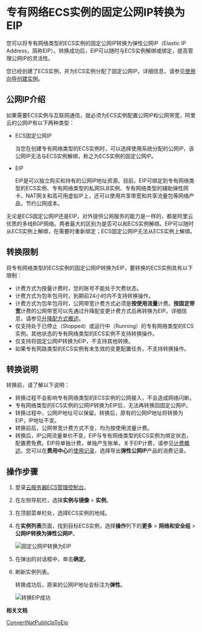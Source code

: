 # 专有网络ECS实例的固定公网IP转换为EIP

您可以将专有网络类型的ECS实例的固定公网IP转换为弹性公网IP（Elastic IP Address，简称EIP）。转换成功后，EIP可以随时与ECS实例解绑或绑定，提高管理公网IP的灵活性。

您已经创建了ECS实例，并为ECS实例分配了固定公网IP。详细信息，请参见[使用向导创建实例](/intl.zh-CN/实例/创建实例/使用向导创建实例.md)。

## 公网IP介绍

如果需要ECS实例与互联网通信，就必须为ECS实例配置公网IP和公网带宽，阿里云的公网IP有以下两种类型：

-   ECS固定公网IP

    当您在创建专有网络类型的ECS实例时，可以选择使用系统分配的公网IP，该公网IP无法与ECS实例解绑，称之为ECS实例的固定公网IP。

-   EIP

    EIP是可以独立购买和持有的公网IP地址资源。目前，EIP可绑定到专有网络类型的ECS实例、专有网络类型的私网SLB实例、专有网络类型的辅助弹性网卡、NAT网关和高可用虚拟IP上，还可以使用共享带宽和共享流量包等网络产品，节约公网成本。


无论是ECS固定公网IP还是EIP，对外提供公网服务的能力是一样的，都是阿里云优质的多线BGP网络。两者最大的区别为是否可以和ECS实例解绑。EIP可以随时从ECS实例上解绑，在需要时重新绑定；ECS固定公网IP无法从ECS实例上解绑。

## 转换限制

将专有网络类型的ECS实例的固定公网IP转换为EIP，要转换的ECS实例具有以下限制：

-   计费方式为按量计费时，您的账号不能处于欠费状态。
-   计费方式为包年包月时，到期前24小时内不支持转换操作。
-   计费方式为包年包月时，公网带宽计费方式必须是**按使用流量**计费。**按固定带宽**计费的公网带宽可以先通过升降配变更计费方式后再转换为EIP。详细信息，请参见[升降配方式概述](/intl.zh-CN/实例/升降配实例/升降配方式概述.md)。
-   仅支持处于已停止（Stopped）或运行中（Running）的专有网络类型的ECS实例。其他状态的专有网络类型的ECS实例不支持转换操作。
-   仅支持将固定公网IP转换为EIP，不支持其他转换。
-   如果专有网路类型的ECS实例有未生效的变更配置任务，不支持转换操作。

## 转换说明

转换前，请了解以下说明：

-   转换过程不会影响专有网络类型的ECS实例的公网接入，不会造成网络闪断。
-   专有网络类型的ECS实例的公网IP转换为EIP后，无法再转换回固定公网IP。
-   转换过程中，公网IP地址可以保留。转换后，原有的公网IP地址将转换为EIP，IP地址不变。
-   转换前后，公网带宽计费方式不变，均为按使用流量计费。
-   转换后，IP公网流量单价不变，EIP与专有网络类型的ECS实例为绑定状态，配置费免费。EIP将单独计费，单独产生账单。关于EIP计费，请参见[计费概述](/intl.zh-CN/产品计费/计费概述.md)。您可以在**费用中心**的[使用记录](https://billing.console.aliyun.com/#/usage/record)，选择导出**弹性公网IP**产品的消费记录。

## 操作步骤

1.  登录[云服务器ECS管理控制台](https://ecs.console.aliyun.com/#/home)。

2.  在左侧导航栏，选择**实例与镜像** \> **实例**。

3.  在顶部菜单栏处，选择ECS实例的地域。

4.  在**实例列表**页面，找到目标ECS实例，选择**操作**列下的**更多** \> **网络和安全组** \> **公网IP转换为弹性公网IP**。

    ![固定公网IP转换为EIP](https://static-aliyun-doc.oss-accelerate.aliyuncs.com/assets/img/zh-CN/7222869161/p88779.png)

5.  在弹出的对话框中，单击**确定**。

6.  刷新实例列表。

    转换成功后，原来的公网IP地址会标注为**弹性**。

    ![转换EIP成功](https://static-aliyun-doc.oss-accelerate.aliyuncs.com/assets/img/zh-CN/7222869161/p88777.png)


**相关文档**  


[ConvertNatPublicIpToEip](/intl.zh-CN/API参考/网络/ConvertNatPublicIpToEip.md)

